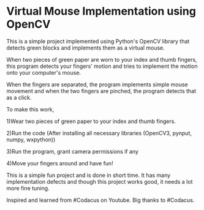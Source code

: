# Virtual Mouse Implementation using OpenCV

This is a simple project implemented using Python's OpenCV library that detects green blocks and implements them as a virtual mouse.

When two pieces of green paper are worn to your index and thumb fingers, this program detects your fingers' motion and tries to implement the motion onto your computer's mouse.

When the fingers are separated, the program implements simple mouse movement and when the two fingers are pinched, the program detects that as a click.

To make this work,

1)Wear two pieces of green paper to your index and thumb fingers.

2)Run the code (After installing all necessary libraries (OpenCV3, pynput, numpy, wxpython))

3)Run the program, grant camera permissions if any

4)Move your fingers around and have fun!

This is a simple fun project and is done in short time. It has many implementation defects and though this project works good, it needs a lot more fine tuning.

Inspired and learned from #Codacus on Youtube. Big thanks to #Codacus.
